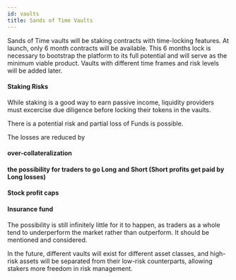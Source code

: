 ```yaml
---
id: vaults
title: Sands of Time Vaults
---
```


Sands of Time vaults will be staking contracts with time-locking features. At launch, only 6 month contracts will be available. This 6 months lock is necessary to bootstrap the platform to its full potential and will serve as the minimum viable product. Vaults with different time frames and risk levels will be added later. 

#### Staking Risks

While staking is a good way to earn passive income, liquidity providers must excercise due diligence before locking their tokens in the vaults.

There is a potential risk and partial loss of Funds is possible.

The losses are reduced by 

#### over-collateralization
#### the possibility for traders to go Long and Short (Short profits get paid by Long losses)
#### Stock profit caps
#### Insurance fund


The possibility is still infinitely little for it to happen, as traders as a whole tend to underperform the market rather than outperform. It should be mentioned and considered.



In the future, different vaults will exist for different asset classes, and high-risk assets will be separated from their low-risk counterparts, allowing stakers more freedom in risk management. 
